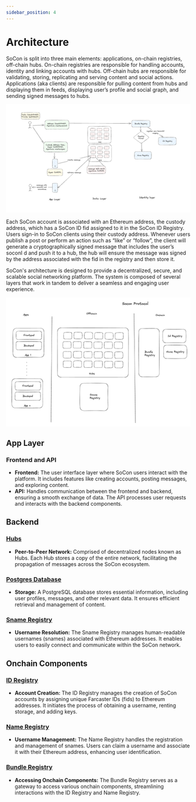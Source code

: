 ```yaml
---
sidebar_position: 4
---
```


# Architecture  

SoCon is split into three main elements: applications, on-chain registries, off-chain hubs.
On-chain registries are responsible for handling accounts, identity and linking accounts with hubs.
Off-chain hubs are responsible for validating, storing, replicating and serving content and social actions.
Applications (aka clients) are responsible for pulling content from hubs and displaying them in feeds, displaying user’s profile and social graph, and sending signed messages to hubs.

![system overiew image](/img/system-overview.png)

Each SoCon account is associated with an Ethereum address, the custody address, which has a SoCon ID fid assigned to it in the SoCon ID Registry. Users sign-in to SoCon clients using their custody address. Whenever users publish a post or perform an action such as “like” or “follow”, the client will generate a cryptographically signed message that includes the user’s soconI d and push it to a hub, the hub will ensure the message was signed by the address associated with the fid in the registry and then store it.

SoCon's architecture is designed to provide a decentralized, secure, and scalable social networking platform. The system is composed of several layers that work in tandem to deliver a seamless and engaging user experience.

![socon's architecture](/img/architecture.png)

## App Layer

### Frontend and API

- **Frontend:** The user interface layer where SoCon users interact with the platform. It includes features like creating accounts, posting messages, and exploring content.
- **API:** Handles communication between the frontend and backend, ensuring a smooth exchange of data. The API processes user requests and interacts with the backend components.

## Backend

### [Hubs](/docs/hub/index.md)

- **Peer-to-Peer Network:** Comprised of decentralized nodes known as Hubs. Each Hub stores a copy of the entire network, facilitating the propagation of messages across the SoCon ecosystem.

### [Postgres Database](#)

- **Storage:** A PostgreSQL database stores essential information, including user profiles, messages, and other relevant data. It ensures efficient retrieval and management of content.

### [Sname Registry](#)

- **Username Resolution:** The Sname Registry manages human-readable usernames (snames) associated with Ethereum addresses. It enables users to easily connect and communicate within the SoCon network.

## Onchain Components

### [ID Registry](/docs/smart-contracts/id-registry.md)

- **Account Creation:** The ID Registry manages the creation of SoCon accounts by assigning unique Farcaster IDs (fids) to Ethereum addresses. It initiates the process of obtaining a username, renting storage, and adding keys.


### [Name Registry](/docs/smart-contracts/name-registry.md)

- **Username Management:** The Name Registry handles the registration and management of snames. Users can claim a username and associate it with their Ethereum address, enhancing user identification.

### [Bundle Registry](/docs/smart-contracts/bundle-registry.md)

- **Accessing Onchain Components:** The Bundle Registry serves as a gateway to access various onchain components, streamlining interactions with the ID Registry and Name Registry.
